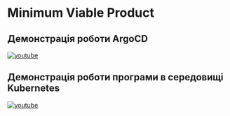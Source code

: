 # Minimum Viable Product  
## Демонстрація роботи ArgoCD
[![youtube](https://i9.ytimg.com/vi_webp/UWQXKywAitA/mq1.webp?sqp=CNS5hLEG-oaymwEmCMACELQB8quKqQMa8AEB-AH-CYAC0AWKAgwIABABGE4gYihlMA8=&rs=AOn4CLBFa_8mxQJdlObqidokdTPmXMK9mQ)](https://youtu.be/UWQXKywAitA)  
  
## Демонстрація роботи програми в середовищі Kubernetes
[![youtube](https://i9.ytimg.com/vi/J_z-brrT6V4/mq1.jpg?sqp=CKi3hLEG-oaymwEmCMACELQB8quKqQMa8AEB-AHUBoAC4AOKAgwIABABGEsgXyhlMA8=&rs=AOn4CLAROgKlvGitMA4fnMfv8z7QPMDSJw)](https://youtu.be/J_z-brrT6V4)